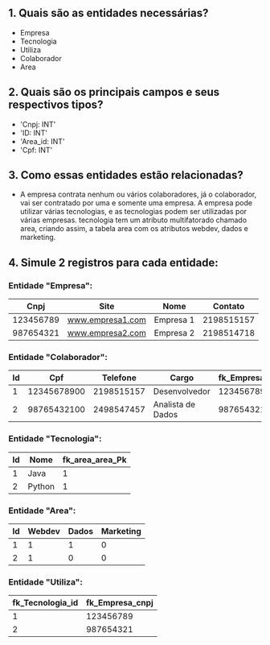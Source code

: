 ## 1. Quais são as entidades necessárias? 
- Empresa
- Tecnologia
- Utiliza
- Colaborador
- Area

## 2. Quais são os principais campos e seus respectivos tipos? 
- 'Cnpj: INT'
- 'ID: INT'
- 'Area_id: INT'
- 'Cpf: INT'

## 3. Como essas entidades estão relacionadas? 
- A empresa contrata nenhum ou vários colaboradores, já o colaborador, vai ser contratado por uma e somente uma empresa. A empresa pode utilizar várias tecnologias, e as tecnologias podem ser utilizadas por várias empresas. tecnologia tem um atributo multifatorado chamado area, criando assim, a tabela area com os atributos webdev, dados e marketing.

## 4. Simule 2 registros para cada entidade:

### Entidade "Empresa":
| Cnpj | Site | Nome | Contato
|----------|----------|----------|----------|
| 123456789 | www.empresa1.com | Empresa 1 | 2198515157 |
| 987654321 | www.empresa2.com | Empresa 2 | 2198514718 |

### Entidade "Colaborador":
| Id | Cpf | Telefone | Cargo | fk_Empresa_cnpj |
|----------|----------|----------|----------|----------|
| 1 | 12345678900 | 2198515157 | Desenvolvedor | 123456789 |
| 2 | 98765432100 | 2498547457 | Analista de Dados | 987654321 |

### Entidade "Tecnologia":
| Id | Nome | fk_area_area_Pk | 
|----------|----------|-------|
| 1 | Java | 1 |
| 2 | Python | 1 |

### Entidade "Area":
| Id | Webdev | Dados | Marketing
|----------|----------|----------|----------|
| 1 | 1 | 1 | 0 |
| 2 | 1 | 0 | 0 |

### Entidade "Utiliza":
| fk_Tecnologia_id | fk_Empresa_cnpj |
|----------|----------|
| 1 | 123456789 |
| 2 | 987654321 |
